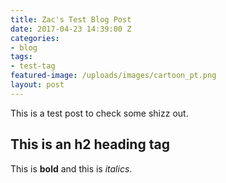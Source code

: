 ```yaml
---
title: Zac's Test Blog Post
date: 2017-04-23 14:39:00 Z
categories:
- blog
tags:
- test-tag
featured-image: /uploads/images/cartoon_pt.png
layout: post
---
```


This is a test post to check some shizz out.

## This is an h2 heading tag

This is **bold** and this is *italics*.
